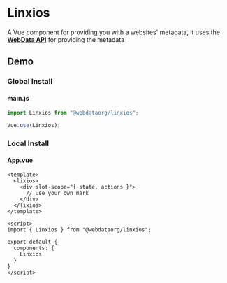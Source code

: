 # Linxios

A Vue component for providing you with a websites' metadata, it uses the [**WebData API**](https://webdata.firebaseapp.com) for providing the metadata

## Demo

### Global Install
#### main.js

```js
import Linxios from "@webdataorg/linxios";

Vue.use(Linxios);
```
### Local Install
#### App.vue
```vue
<template>
  <lixios>
    <div slot-scope="{ state, actions }">
      // use your own mark
    </div>
  </lixios>
</template>

<script>
import { Linxios } from "@webdataorg/linxios";

export default {
  components: {
    Linxios
  }
}
</script>
```